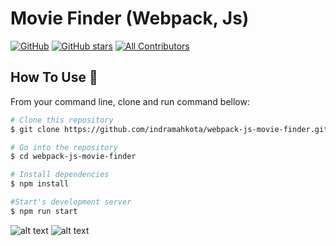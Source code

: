 # Movie Finder (Webpack, Js)

[![GitHub](https://img.shields.io/github/license/indramahkota/webpack-js-club-finder?color=blue)](https://github.com/indramahkota/webpack-js-club-finder/blob/master/LICENSE) [![GitHub stars](https://img.shields.io/github/stars/indramahkota/webpack-js-club-finder)](https://github.com/indramahkota/webpack-js-club-finder/stargazers)  [![All Contributors](https://img.shields.io/badge/all_contributors-1-orange.svg?style=flat-square)](#contributors)

## How To Use 🔧

From your command line, clone and run command bellow:

```bash
# Clone this repository
$ git clone https://github.com/indramahkota/webpack-js-movie-finder.git

# Go into the repository
$ cd webpack-js-movie-finder

# Install dependencies
$ npm install

#Start's development server
$ npm run start
```

![alt text](https://drive.google.com/uc?id=13vOp8BEoB8D71LYCXoSsqlbKYRxAUIfT)
![alt text](https://drive.google.com/uc?id=1gwBjRCqukxx78Ztc3RPLkGfDrZntRxpz)
